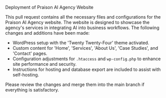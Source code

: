 Deployment of Praison AI Agency Website

This pull request contains all the necessary files and configurations for the Praison AI Agency website. The website is designed to showcase the agency's services in integrating AI into business workflows. The following changes and additions have been made:

- WordPress setup with the 'Twenty Twenty-Four' theme activated.
- Custom content for 'Home', 'Services', 'About Us', 'Case Studies', and 'Contact' pages.
- Configuration adjustments for `.htaccess` and `wp-config.php` to enhance site performance and security.
- Instructions for hosting and database export are included to assist with self-hosting.

Please review the changes and merge them into the main branch if everything is satisfactory.
